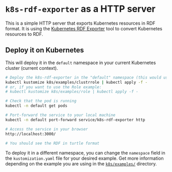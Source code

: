 # `k8s-rdf-exporter` as a HTTP server

This is a simple HTTP server that exports Kubernetes resources in RDF format.
It is using the [Kubernetes RDF Exporter](https://github.com/zazuko/k8s-rdf-exporter) tool to convert Kubernetes resources to RDF.

## Deploy it on Kubernetes

This will deploy it in the `default` namespace in your current Kubernetes cluster (current context).

```sh
# Deploy the k8s-rdf-exporter in the "default" namespace (this would use the ClusterRole example)
kubectl kustomize k8s/examples/clustrrole | kubectl apply -f -
# or, if you want to use the Role example:
# kubectl kustomize k8s/examples/role | kubectl apply -f -

# Check that the pod is running
kubectl -n default get pods

# Port-forward the service to your local machine
kubectl -n default port-forward service/k8s-rdf-exporter http

# Access the service in your browser
http://localhost:3000/

# You should see the RDF in turtle format
```

To deploy it in a different namespace, you can change the `namespace` field in the `kustomization.yaml` file for your desired example.
Get more information depending on the example you are using in the [`k8s/examples/`](./k8s/examples/) directory.
